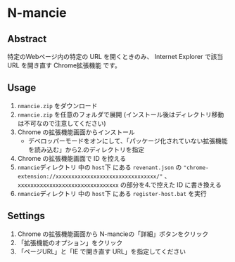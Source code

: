# N-mancie

## Abstract

特定のWebページ内の特定の URL を開くときのみ、 Internet Explorer で該当 URL を開き直す Chrome拡張機能 です。

## Usage

1. `nmancie.zip` をダウンロード
2. `nmancie.zip` を任意のフォルダで展開 (インストール後はディレクトリ移動は不可なので注意してください)
3. Chrome の拡張機能画面からインストール
    - デベロッパーモードをオンにして、「パッケージ化されていない拡張機能を読み込む」から2.のディレクトリを指定
4. Chrome の拡張機能画面で ID を控える
5. `nmancie`ディレクトリ 中の `host`下 にある `revenant.json` の `"chrome-extension://xxxxxxxxxxxxxxxxxxxxxxxxxxxxxxxx/"` 、`xxxxxxxxxxxxxxxxxxxxxxxxxxxxxxxx` の部分を4.で控えた ID に書き換える
6. `nmancie`ディレクトリ 中の `host`下 にある `register-host.bat` を実行

## Settings

1. Chrome の拡張機能画面から N-mancieの「詳細」ボタンをクリック
2. 「拡張機能のオプション」をクリック
3. 「ページURL」と「IE で開き直す URL」を指定してください